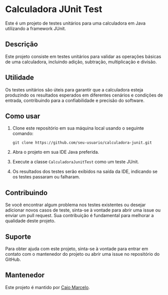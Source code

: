 # Calculadora JUnit Test

Este é um projeto de testes unitários para uma calculadora em Java utilizando a framework JUnit.

## Descrição
Este projeto consiste em testes unitários para validar as operações básicas de uma calculadora, incluindo adição, subtração, multiplicação e divisão.

## Utilidade
Os testes unitários são úteis para garantir que a calculadora esteja produzindo os resultados esperados em diferentes cenários e condições de entrada, contribuindo para a confiabilidade e precisão do software.

## Como usar
1. Clone este repositório em sua máquina local usando o seguinte comando:
   ```
   git clone https://github.com/seu-usuario/calculadora-junit.git
   ```

2. Abra o projeto em sua IDE Java preferida.

3. Execute a classe `CalculadoraJunitTest` como um teste JUnit.

4. Os resultados dos testes serão exibidos na saída da IDE, indicando se os testes passaram ou falharam.

## Contribuindo
Se você encontrar algum problema nos testes existentes ou desejar adicionar novos casos de teste, sinta-se à vontade para abrir uma issue ou enviar um pull request. Sua contribuição é fundamental para melhorar a qualidade deste projeto.

## Suporte
Para obter ajuda com este projeto, sinta-se à vontade para entrar em contato com o mantenedor do projeto ou abrir uma issue no repositório do GitHub.

## Mantenedor
Este projeto é mantido por [Caio Marcelo](https://github.com/seu-usuario).
